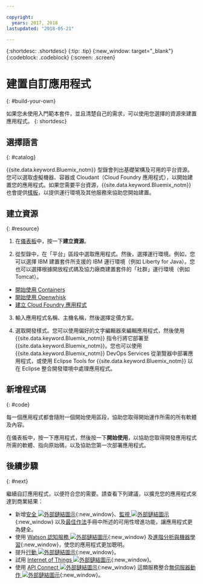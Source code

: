 ```yaml
---

copyright:
  years: 2017, 2018
lastupdated: "2018-05-21"

---
```


{:shortdesc: .shortdesc}
{:tip: .tip}
{:new_window: target="_blank"}
{:codeblock: .codeblock}
{:screen: .screen}

# 建置自訂應用程式
{: #build-your-own}

如果您未使用入門範本套件，並且清楚自己的需求，可以使用您選擇的資源來建置應用程式。
{: shortdesc}

## 選擇語言
{: #catalog}

{{site.data.keyword.Bluemix_notm}} 型錄會列出基礎架構及可用的平台資源。您可以選取虛擬機器、容器或 Cloudant（Cloud Foundry 應用程式），以開始建置您的應用程式。如果您需要平台資源，{{site.data.keyword.Bluemix_notm}} 也會提供[樣板](https://console.bluemix.net/catalog/?taxonomyNavigation=apps&category=blueprints)，以提供運行環境及其他服務來協助您開始建置。

## 建立資源
{: #resource}

1. 在[儀表板](https://console.bluemix.net/)中，按一下**建立資源**。

2. 從型錄中，在「平台」區段中選取應用程式。然後，選擇運行環境。例如，您可以選擇 IBM 建置套件所支援的 IBM 運行環境（例如 Liberty for Java）。您也可以選擇根據開放程式碼及協力廠商建置套件的「社群」運行環境（例如 Tomcat）。

  * [開始使用 Containers](../containers/container_index.html)
  * [開始使用 Openwhisk](../openwhisk/index.html)
  * [建立 Cloud Foundry 應用程式](../cfapps/index.html#creating_cloud_foundry_apps)

3. 輸入應用程式名稱、主機名稱，然後選擇定價方案。

4. 選取開發樣式。您可以使用偏好的文字編輯器來編輯應用程式，然後使用 {{site.data.keyword.Bluemix_notm}} 指令行將它部署至 {{site.data.keyword.Bluemix_notm}}。您也可以使用 {{site.data.keyword.Bluemix_notm}} DevOps Services 從瀏覽器中部署應用程式，或使用 Eclipse Tools for {{site.data.keyword.Bluemix_notm}} 以在 Eclipse 整合開發環境中處理應用程式。

## 新增程式碼
{: #code}

每一個應用程式都會隨附一個開始使用區段，協助您取得開始運作所需的所有軟體及內容。

在儀表板中，按一下應用程式，然後按一下**開始使用**，以協助您取得開發應用程式所需的軟體、指向原始碼，以及協助您第一次部署應用程式。

## 後續步驟
{: #next}

繼續自訂應用程式，以便符合您的需要。請查看下列建議，以擴充您的應用程式來達到商業結果：

* 新增[安全 ![外部鏈結圖示](../icons/launch-glyph.svg "外部鏈結圖示")](https://console.bluemix.net/catalog/?taxonomyNavigation=data&category=security){:new_window}、[監視 ![外部鏈結圖示](../icons/launch-glyph.svg "外部鏈結圖示")](https://console.bluemix.net/catalog/?category=devops){:new_window} 以及[最佳作法](best-practice.html)手冊中所述的可用性增進功能，讓應用程式更為健全。
* 使用 [Watson 認知服務 ![外部鏈結圖示](../icons/launch-glyph.svg "外部鏈結圖示")](https://console.bluemix.net/catalog/?taxonomyNavigation=data&category=watson){:new_window} 及[進階分析與機器學習](https://console.bluemix.net/catalog/?taxonomyNavigation=data&category=data){:new_window}，使您的應用程式更加聰明。
* 提升[行動 ![外部鏈結圖示](../icons/launch-glyph.svg "外部鏈結圖示")](https://console.bluemix.net/catalog/?category=mobile){:new_window}。
* 試用 [Internet of Things ![外部鏈結圖示](../icons/launch-glyph.svg "外部鏈結圖示")](https://console.bluemix.net/catalog/?category=iot){:new_window}。
* 使用 [API Connect ![外部鏈結圖示](../icons/launch-glyph.svg "外部鏈結圖示")](https://console.bluemix.net/catalog/?category=integration){:new_window} 這類服務整合[無伺服器動作 ![外部鏈結圖示](../icons/launch-glyph.svg "外部鏈結圖示")](https://console.bluemix.net/catalog/?category=whisk){:new_window}。

